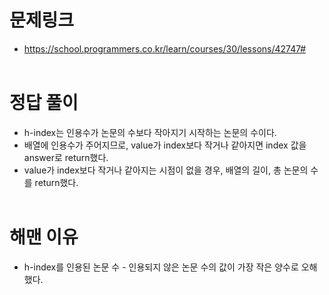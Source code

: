 # 문제링크

- https://school.programmers.co.kr/learn/courses/30/lessons/42747#
  <br></br>

# 정답 풀이

- h-index는 인용수가 논문의 수보다 작아지기 시작하는 논문의 수이다.
- 배열에 인용수가 주어지므로, value가 index보다 작거나 같아지면 index 값을 answer로 return했다.
- value가 index보다 작거나 같아지는 시점이 없을 경우, 배열의 길이, 총 논문의 수를 return했다.
  <br></br>

# 해맨 이유

- h-index를 인용된 논문 수 - 인용되지 않은 논문 수의 값이 가장 작은 양수로 오해했다.
